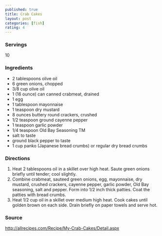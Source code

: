```yaml
---
published: true
title: Crab Cakes
layout: post
categories: [fish]
rating: 4
---
```

### Servings
10

### Ingredients
- 2 tablespoons olive oil
-  6 green onions, chopped
-  3/8 cup olive oil
-  1 (16 ounce) can canned crabmeat, drained
-  1 egg
-  1 tablespoon mayonnaise
-  1 teaspoon dry mustard
-  8 ounces buttery round crackers, crushed
-  1/2 teaspoon ground cayenne pepper
-  1 teaspoon garlic powder
-  1/4 teaspoon Old Bay Seasoning TM
-  salt to taste
-  ground black pepper to taste
-  1 cup panko (Japanese bread crumbs) or regular dry bread crumbs


### Directions
1. Heat 2 tablespoons oil in a skillet over high heat. Saute green onions briefly until tender; cool slightly.
2. Combine crabmeat, sauteed green onions, egg, mayonnaise, dry mustard, crushed crackers, cayenne pepper, garlic powder, Old Bay seasoning, salt and pepper. Form into 1/2 inch thick patties. Coat the patties with bread crumbs.
3. Heat 1/2 cup oil in a skillet over medium high heat. Cook cakes until golden brown on each side. Drain briefly on paper towels and serve hot.

### Source
<a href="http://allrecipes.com/Recipe/My-Crab-Cakes/Detail.aspx" target="new">http://allrecipes.com/Recipe/My-Crab-Cakes/Detail.aspx</a>
